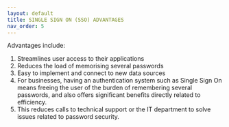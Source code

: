 ```yaml
---
layout: default
title: SINGLE SIGN ON (SSO) ADVANTAGES
nav_order: 5
---
```


Advantages include:

1. Streamlines user access to their applications
2. Reduces the load of memorising several passwords
3. Easy to implement and connect to new data sources
4. For businesses, having an authentication system such as Single Sign On means freeing the user of the burden of remembering several passwords, and also offers significant benefits directly related to efficiency. 
5. This reduces calls to technical support or the IT department to solve issues related to password security.
